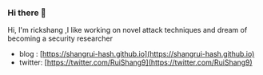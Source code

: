 ### Hi there 👋

<!--
**ShangRui-hash/ShangRui-hash** is a ✨ _special_ ✨ repository because its `README.md` (this file) appears on your GitHub profile.

Here are some ideas to get you started:

- 🔭 I’m currently working on ...
- 🌱 I’m currently learning ...
- 👯 I’m looking to collaborate on ...
- 🤔 I’m looking for help with ...
- 💬 Ask me about ...
- 📫 How to reach me: ...
- 😄 Pronouns: ...
- ⚡ Fun fact: ...
-->


Hi, I'm rickshang ,I like working on novel attack techniques and dream of becoming a security researcher
- blog : [https://shangrui-hash.github.io](https://shangrui-hash.github.io)
- twitter: [https://twitter.com/RuiShang9](https://twitter.com/RuiShang9)


